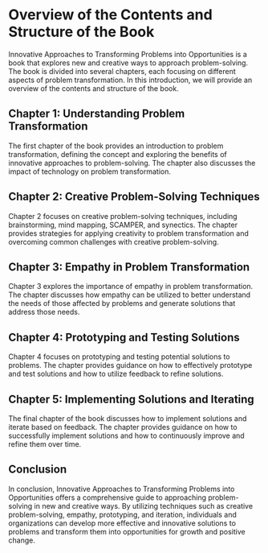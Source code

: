 Overview of the Contents and Structure of the Book
================================================================

Innovative Approaches to Transforming Problems into Opportunities is a book that explores new and creative ways to approach problem-solving. The book is divided into several chapters, each focusing on different aspects of problem transformation. In this introduction, we will provide an overview of the contents and structure of the book.

Chapter 1: Understanding Problem Transformation
-----------------------------------------------

The first chapter of the book provides an introduction to problem transformation, defining the concept and exploring the benefits of innovative approaches to problem-solving. The chapter also discusses the impact of technology on problem transformation.

Chapter 2: Creative Problem-Solving Techniques
----------------------------------------------

Chapter 2 focuses on creative problem-solving techniques, including brainstorming, mind mapping, SCAMPER, and synectics. The chapter provides strategies for applying creativity to problem transformation and overcoming common challenges with creative problem-solving.

Chapter 3: Empathy in Problem Transformation
--------------------------------------------

Chapter 3 explores the importance of empathy in problem transformation. The chapter discusses how empathy can be utilized to better understand the needs of those affected by problems and generate solutions that address those needs.

Chapter 4: Prototyping and Testing Solutions
--------------------------------------------

Chapter 4 focuses on prototyping and testing potential solutions to problems. The chapter provides guidance on how to effectively prototype and test solutions and how to utilize feedback to refine solutions.

Chapter 5: Implementing Solutions and Iterating
-----------------------------------------------

The final chapter of the book discusses how to implement solutions and iterate based on feedback. The chapter provides guidance on how to successfully implement solutions and how to continuously improve and refine them over time.

Conclusion
----------

In conclusion, Innovative Approaches to Transforming Problems into Opportunities offers a comprehensive guide to approaching problem-solving in new and creative ways. By utilizing techniques such as creative problem-solving, empathy, prototyping, and iteration, individuals and organizations can develop more effective and innovative solutions to problems and transform them into opportunities for growth and positive change.
